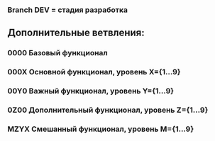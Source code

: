 ### Branch DEV = стадия разработка

## Дополнительные ветвления:
### 0000 Базовый функционал
### 000X Основной функционал, уровень X={1...9}
### 00Y0 Важный функционал, уровень Y={1...9}
### 0Z00 Дополнительный функционал, уровень Z={1...9}
### MZYX Смешанный функционал, уровень M={1...9}
